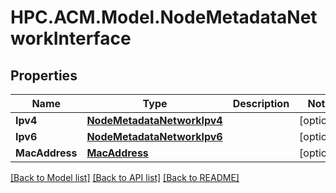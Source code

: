 # HPC.ACM.Model.NodeMetadataNetworkInterface
## Properties

Name | Type | Description | Notes
------------ | ------------- | ------------- | -------------
**Ipv4** | [**NodeMetadataNetworkIpv4**](NodeMetadataNetworkIpv4.md) |  | [optional] 
**Ipv6** | [**NodeMetadataNetworkIpv6**](NodeMetadataNetworkIpv6.md) |  | [optional] 
**MacAddress** | [**MacAddress**](MacAddress.md) |  | [optional] 

[[Back to Model list]](../README.md#documentation-for-models) [[Back to API list]](../README.md#documentation-for-api-endpoints) [[Back to README]](../README.md)

